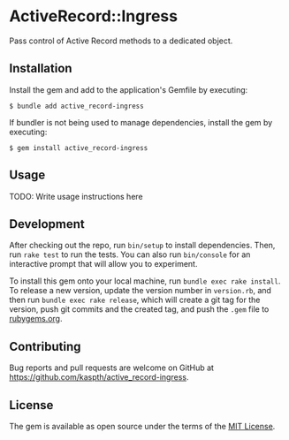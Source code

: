 # ActiveRecord::Ingress

Pass control of Active Record methods to a dedicated object.

## Installation

Install the gem and add to the application's Gemfile by executing:

    $ bundle add active_record-ingress

If bundler is not being used to manage dependencies, install the gem by executing:

    $ gem install active_record-ingress

## Usage

TODO: Write usage instructions here

## Development

After checking out the repo, run `bin/setup` to install dependencies. Then, run `rake test` to run the tests. You can also run `bin/console` for an interactive prompt that will allow you to experiment.

To install this gem onto your local machine, run `bundle exec rake install`. To release a new version, update the version number in `version.rb`, and then run `bundle exec rake release`, which will create a git tag for the version, push git commits and the created tag, and push the `.gem` file to [rubygems.org](https://rubygems.org).

## Contributing

Bug reports and pull requests are welcome on GitHub at https://github.com/kaspth/active_record-ingress.

## License

The gem is available as open source under the terms of the [MIT License](https://opensource.org/licenses/MIT).
